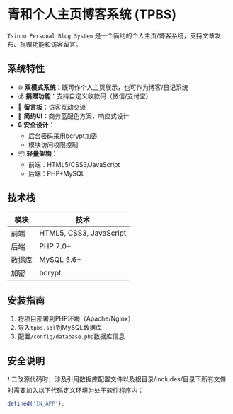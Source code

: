 # 青和个人主页博客系统 (TPBS)

`Tsinho Personal Blog System` 是一个简约的个人主页/博客系统，支持文章发布、捐赠功能和访客留言。

## 系统特性

- 🌐 **双模式系统**：既可作个人主页展示，也可作为博客/日记系统
- 💰 **捐赠功能**：支持自定义收款码（微信/支付宝）
- 📝 **留言板**：访客互动交流
- 🎨 **简约UI**：商务蓝配色方案，响应式设计
- 🔒 **安全设计**：
  - 后台密码采用bcrypt加密
  - 模块访问权限控制
- 📦 **轻量架构**：
  - 前端：HTML5/CSS3/JavaScript
  - 后端：PHP+MySQL

## 技术栈

| 模块       | 技术                |
|------------|--------------------|
| 前端       | HTML5, CSS3, JavaScript |
| 后端       | PHP 7.0+           |
| 数据库     | MySQL 5.6+         |
| 加密       | bcrypt             |

## 安装指南

1. 将项目部署到PHP环境（Apache/Nginx）
2. 导入`tpbs.sql`到MySQL数据库
3. 配置`/config/database.php`数据库信息

## 安全说明

❗ 二改源代码时，涉及引用数据库配置文件以及根目录/includes/目录下所有文件时需要加入以下代码定义环境为处于软件程序内：
```php
defined('IN_APP');
